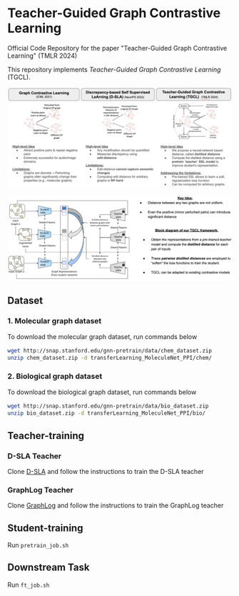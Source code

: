 # Teacher-Guided Graph Contrastive Learning

Official Code Repository for the paper "Teacher-Guided Graph Contrastive Learning" (TMLR 2024)

This repository implements *Teacher-Guided Graph Contrastive Learning* (TGCL).

<p align="center">
    <img width="750" src="assets/comparison.png"/>
</p>

<p align="center">
    <img width="750" src="assets/proposed_method.png"/>
</p>


## Dataset
### 1. Molecular graph dataset
To download the molecular graph dataset, run commands below

```sh
wget http://snap.stanford.edu/gnn-pretrain/data/chem_dataset.zip
unzip chem_dataset.zip -d transferLearning_MoleculeNet_PPI/chem/
```

### 2. Biological graph dataset
To download the biological graph dataset, run commands below

```sh
wget http://snap.stanford.edu/gnn-pretrain/data/bio_dataset.zip
unzip bio_dataset.zip -d transferLearning_MoleculeNet_PPI/bio/
```


## Teacher-training

### D-SLA Teacher
Clone [D-SLA](https://github.com/DongkiKim95/D-SLA) and follow the instructions to train the D-SLA teacher

### GraphLog Teacher
Clone [GraphLog](https://github.com/DeepGraphLearning/GraphLoG) and follow the instructions to train the GraphLog teacher


## Student-training
Run `pretrain_job.sh`

## Downstream Task
Run `ft_job.sh`
